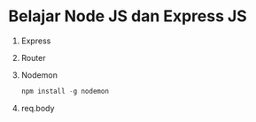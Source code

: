 # Belajar Node JS dan Express JS

1. Express

2. Router

3. Nodemon
    ```javascript
    npm install -g nodemon
    ```
4. req.body
